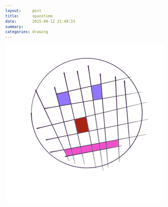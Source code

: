 ```yaml
---
layout:     post
title:      spacetime
date:       2015-08-12 21:49:33
summary:    
categories: drawing
---
```

![spacetime](/images/diary/spacetime.png "Reconstructing the bulk spacetime is fun.")